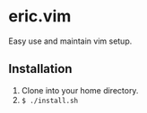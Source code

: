 # eric.vim

Easy use and maintain vim setup.

## Installation

1. Clone into your home directory.
1. `$ ./install.sh`
